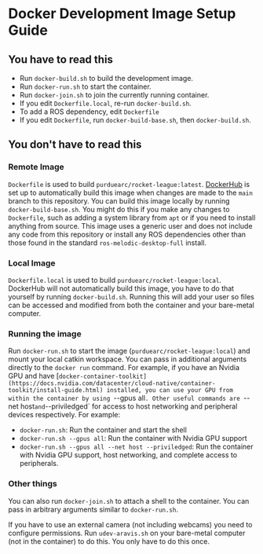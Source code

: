 # Docker Development Image Setup Guide

## You have to read this
- Run `docker-build.sh` to build the development image.
- Run `docker-run.sh` to start the container.
- Run `docker-join.sh` to join the currently running container.
- If you edit `Dockerfile.local`, re-run `docker-build.sh`.
- To add a ROS dependency, edit `Dockerfile`
- If you edit `Dockerfile`, run `docker-build-base.sh`, then `docker-build.sh`.

## You don't have to read this

### Remote Image
`Dockerfile` is used to build `purduearc/rocket-league:latest`.
[DockerHub](https://hub.docker.com/repository/docker/purduearc/rocket-league/)
is set up to automatically build this image when changes are made to the `main`
branch to this repository. You can build this image locally by running
`docker-build-base.sh`. You might do this if you make any changes to
`Dockerfile`, such as adding a system library from `apt` or if you need to
install anything from source. This image uses a generic user and does not
include any code from this repository or install any ROS dependencies other than
those found in the standard `ros-melodic-desktop-full` install.

### Local Image
`Dockerfile.local` is used to build `purduearc/rocket-league:local`. DockerHub
will not automatically build this image, you have to do that yourself by running
`docker-build.sh`. Running this will add your user so files can be accessed and
modified from both the container and your bare-metal computer.

### Running the image
Run `docker-run.sh` to start the image (`purduearc/rocket-league:local`) and
mount your local catkin workspace. You can pass in additional arguments directly
to the `docker run` command. For example, if you have an Nvidia GPU and have
[`docker-container-toolkit](https://docs.nvidia.com/datacenter/cloud-native/container-toolkit/install-guide.html)
installed, you can use your GPU from within the container by using `--gpus all`.
Other useful commands are `--net host` and `--priviledged` for access to host
networking and peripheral devices respectively.
For example:
  - `docker-run.sh`: Run the container and start the shell
  - `docker-run.sh --gpus all`: Run the container with Nvidia GPU support
  - `docker-run.sh --gpus all --net host --priviledged`: Run the container with
  Nvidia GPU support, host networking, and complete access to peripherals.

### Other things
You can also run `docker-join.sh` to attach a shell to the container. You can
pass in arbitrary arguments similar to `docker-run.sh`.

If you have to use an external camera (not including webcams) you need to
configure permissions. Run `udev-aravis.sh` on your bare-metal computer (not in
the container) to do this. You only have to do this once.

